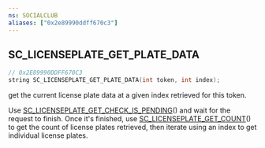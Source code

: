 ```yaml
---
ns: SOCIALCLUB
aliases: ["0x2e89990ddff670c3"]
---
```

## SC_LICENSEPLATE_GET_PLATE_DATA

```c
// 0x2E89990DDFF670C3
string SC_LICENSEPLATE_GET_PLATE_DATA(int token, int index);
```

get the current license plate data at a given index retrieved for this token.

Use [SC_LICENSEPLATE_GET_CHECK_IS_PENDING](#_0x9237E334F6E43156)() and wait for the request to finish. Once it's finished, use [SC_LICENSEPLATE_GET_COUNT](#_0x700569DBA175A77C)() to get the count of license plates retrieved, then iterate using an index to get individual license plates.

